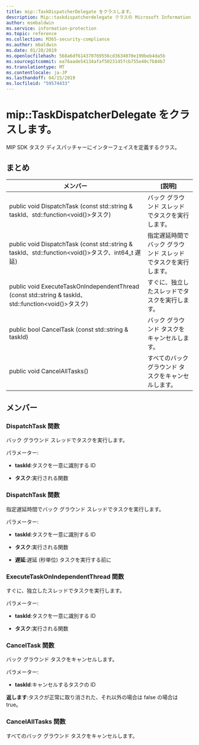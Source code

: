```yaml
---
title: mip::TaskDispatcherDelegate をクラスします。
description: Mip::taskdispatcherdelegate クラスの Microsoft Information Protection (MIP) SDK について説明します。
author: msmbaldwin
ms.service: information-protection
ms.topic: reference
ms.collection: M365-security-compliance
ms.author: mbaldwin
ms.date: 01/28/2019
ms.openlocfilehash: 568a6df614370769556cd3634070e199beb4da5b
ms.sourcegitcommit: ea76aade54134afaf5023145fcb755e40c7b84b7
ms.translationtype: MT
ms.contentlocale: ja-JP
ms.lasthandoff: 04/15/2019
ms.locfileid: "59574433"
---
```

# <a name="class-miptaskdispatcherdelegate"></a>mip::TaskDispatcherDelegate をクラスします。 
MIP SDK タスク ディスパッチャーにインターフェイスを定義するクラス。
  
## <a name="summary"></a>まとめ
 メンバー                        | [説明]                                
--------------------------------|---------------------------------------------
public void DispatchTask (const std::string & taskId、std::function\<void()\>タスク)  |  バック グラウンド スレッドでタスクを実行します。
public void DispatchTask (const std::string & taskId、std::function\<void()\>タスク、int64_t 遅延)  |  指定遅延時間でバック グラウンド スレッドでタスクを実行します。
public void ExecuteTaskOnIndependentThread (const std::string & taskId、std::function\<void()\>タスク)  |  すぐに、独立したスレッドでタスクを実行します。
public bool CancelTask (const std::string & taskId)  |  バック グラウンド タスクをキャンセルします。
public void CancelAllTasks()  |  すべてのバック グラウンド タスクをキャンセルします。
  
## <a name="members"></a>メンバー
  
### <a name="dispatchtask-function"></a>DispatchTask 関数
バック グラウンド スレッドでタスクを実行します。

パラメーター:  
* **taskId**:タスクを一意に識別する ID 


* **タスク**:実行される関数


  
### <a name="dispatchtask-function"></a>DispatchTask 関数
指定遅延時間でバック グラウンド スレッドでタスクを実行します。

パラメーター:  
* **taskId**:タスクを一意に識別する ID 


* **タスク**:実行される関数 


* **遅延**:遅延 (秒単位) タスクを実行する前に


  
### <a name="executetaskonindependentthread-function"></a>ExecuteTaskOnIndependentThread 関数
すぐに、独立したスレッドでタスクを実行します。

パラメーター:  
* **taskId**:タスクを一意に識別する ID 


* **タスク**:実行される関数


  
### <a name="canceltask-function"></a>CancelTask 関数
バック グラウンド タスクをキャンセルします。

パラメーター:  
* **taskId**:キャンセルするタスクの ID



  
**返します**:タスクが正常に取り消された、それ以外の場合は false の場合は true。
  
### <a name="cancelalltasks-function"></a>CancelAllTasks 関数
すべてのバック グラウンド タスクをキャンセルします。